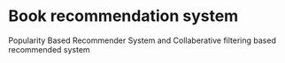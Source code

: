 # Book recommendation system
 Popularity Based Recommender System and Collaberative filtering based recommended system

